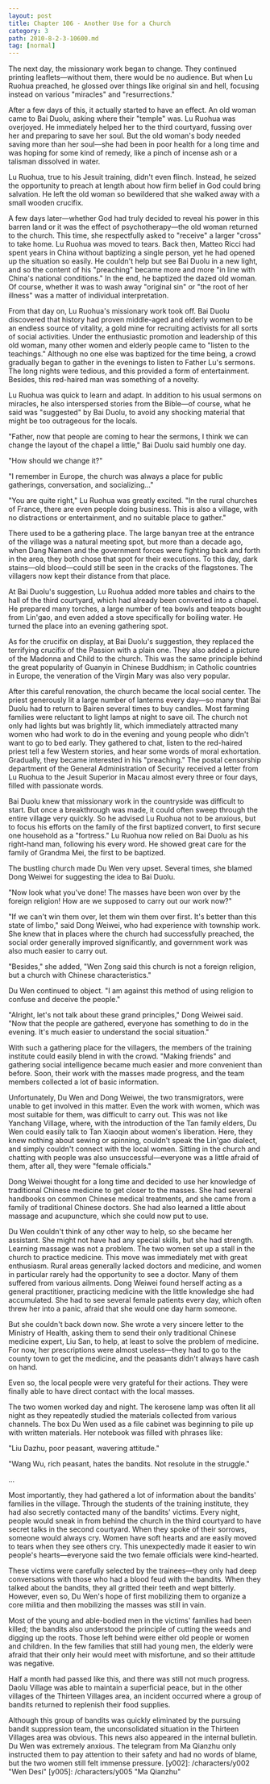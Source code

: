 ```yaml
---
layout: post
title: Chapter 106 - Another Use for a Church
category: 3
path: 2010-8-2-3-10600.md
tag: [normal]
---
```


The next day, the missionary work began to change. They continued printing leaflets—without them, there would be no audience. But when Lu Ruohua preached, he glossed over things like original sin and hell, focusing instead on various "miracles" and "resurrections."

After a few days of this, it actually started to have an effect. An old woman came to Bai Duolu, asking where their "temple" was. Lu Ruohua was overjoyed. He immediately helped her to the third courtyard, fussing over her and preparing to save her soul. But the old woman's body needed saving more than her soul—she had been in poor health for a long time and was hoping for some kind of remedy, like a pinch of incense ash or a talisman dissolved in water.

Lu Ruohua, true to his Jesuit training, didn't even flinch. Instead, he seized the opportunity to preach at length about how firm belief in God could bring salvation. He left the old woman so bewildered that she walked away with a small wooden crucifix.

A few days later—whether God had truly decided to reveal his power in this barren land or it was the effect of psychotherapy—the old woman returned to the church. This time, she respectfully asked to "receive" a larger "cross" to take home. Lu Ruohua was moved to tears. Back then, Matteo Ricci had spent years in China without baptizing a single person, yet he had opened up the situation so easily. He couldn't help but see Bai Duolu in a new light, and so the content of his "preaching" became more and more "in line with China's national conditions." In the end, he baptized the dazed old woman. Of course, whether it was to wash away "original sin" or "the root of her illness" was a matter of individual interpretation.

From that day on, Lu Ruohua's missionary work took off. Bai Duolu discovered that history had proven middle-aged and elderly women to be an endless source of vitality, a gold mine for recruiting activists for all sorts of social activities. Under the enthusiastic promotion and leadership of this old woman, many other women and elderly people came to "listen to the teachings." Although no one else was baptized for the time being, a crowd gradually began to gather in the evenings to listen to Father Lu's sermons. The long nights were tedious, and this provided a form of entertainment. Besides, this red-haired man was something of a novelty.

Lu Ruohua was quick to learn and adapt. In addition to his usual sermons on miracles, he also interspersed stories from the Bible—of course, what he said was "suggested" by Bai Duolu, to avoid any shocking material that might be too outrageous for the locals.

"Father, now that people are coming to hear the sermons, I think we can change the layout of the chapel a little," Bai Duolu said humbly one day.

"How should we change it?"

"I remember in Europe, the church was always a place for public gatherings, conversation, and socializing..."

"You are quite right," Lu Ruohua was greatly excited. "In the rural churches of France, there are even people doing business. This is also a village, with no distractions or entertainment, and no suitable place to gather."

There used to be a gathering place. The large banyan tree at the entrance of the village was a natural meeting spot, but more than a decade ago, when Dang Namen and the government forces were fighting back and forth in the area, they both chose that spot for their executions. To this day, dark stains—old blood—could still be seen in the cracks of the flagstones. The villagers now kept their distance from that place.

At Bai Duolu's suggestion, Lu Ruohua added more tables and chairs to the hall of the third courtyard, which had already been converted into a chapel. He prepared many torches, a large number of tea bowls and teapots bought from Lin'gao, and even added a stove specifically for boiling water. He turned the place into an evening gathering spot.

As for the crucifix on display, at Bai Duolu's suggestion, they replaced the terrifying crucifix of the Passion with a plain one. They also added a picture of the Madonna and Child to the church. This was the same principle behind the great popularity of Guanyin in Chinese Buddhism; in Catholic countries in Europe, the veneration of the Virgin Mary was also very popular.

After this careful renovation, the church became the local social center. The priest generously lit a large number of lanterns every day—so many that Bai Duolu had to return to Bairen several times to buy candles. Most farming families were reluctant to light lamps at night to save oil. The church not only had lights but was brightly lit, which immediately attracted many women who had work to do in the evening and young people who didn't want to go to bed early. They gathered to chat, listen to the red-haired priest tell a few Western stories, and hear some words of moral exhortation. Gradually, they became interested in his "preaching." The postal censorship department of the General Administration of Security received a letter from Lu Ruohua to the Jesuit Superior in Macau almost every three or four days, filled with passionate words.

Bai Duolu knew that missionary work in the countryside was difficult to start. But once a breakthrough was made, it could often sweep through the entire village very quickly. So he advised Lu Ruohua not to be anxious, but to focus his efforts on the family of the first baptized convert, to first secure one household as a "fortress." Lu Ruohua now relied on Bai Duolu as his right-hand man, following his every word. He showed great care for the family of Grandma Mei, the first to be baptized.

The bustling church made Du Wen very upset. Several times, she blamed Dong Weiwei for suggesting the idea to Bai Duolu.

"Now look what you've done! The masses have been won over by the foreign religion! How are we supposed to carry out our work now?"

"If we can't win them over, let them win them over first. It's better than this state of limbo," said Dong Weiwei, who had experience with township work. She knew that in places where the church had successfully preached, the social order generally improved significantly, and government work was also much easier to carry out.

"Besides," she added, "Wen Zong said this church is not a foreign religion, but a church with Chinese characteristics."

Du Wen continued to object. "I am against this method of using religion to confuse and deceive the people."

"Alright, let's not talk about these grand principles," Dong Weiwei said. "Now that the people are gathered, everyone has something to do in the evening. It's much easier to understand the social situation."

With such a gathering place for the villagers, the members of the training institute could easily blend in with the crowd. "Making friends" and gathering social intelligence became much easier and more convenient than before. Soon, their work with the masses made progress, and the team members collected a lot of basic information.

Unfortunately, Du Wen and Dong Weiwei, the two transmigrators, were unable to get involved in this matter. Even the work with women, which was most suitable for them, was difficult to carry out. This was not like Yanchang Village, where, with the introduction of the Tan family elders, Du Wen could easily talk to Tan Xiaoqin about women's liberation. Here, they knew nothing about sewing or spinning, couldn't speak the Lin'gao dialect, and simply couldn't connect with the local women. Sitting in the church and chatting with people was also unsuccessful—everyone was a little afraid of them, after all, they were "female officials."

Dong Weiwei thought for a long time and decided to use her knowledge of traditional Chinese medicine to get closer to the masses. She had several handbooks on common Chinese medical treatments, and she came from a family of traditional Chinese doctors. She had also learned a little about massage and acupuncture, which she could now put to use.

Du Wen couldn't think of any other way to help, so she became her assistant. She might not have had any special skills, but she had strength. Learning massage was not a problem. The two women set up a stall in the church to practice medicine. This move was immediately met with great enthusiasm. Rural areas generally lacked doctors and medicine, and women in particular rarely had the opportunity to see a doctor. Many of them suffered from various ailments. Dong Weiwei found herself acting as a general practitioner, practicing medicine with the little knowledge she had accumulated. She had to see several female patients every day, which often threw her into a panic, afraid that she would one day harm someone.

But she couldn't back down now. She wrote a very sincere letter to the Ministry of Health, asking them to send their only traditional Chinese medicine expert, Liu San, to help, at least to solve the problem of medicine. For now, her prescriptions were almost useless—they had to go to the county town to get the medicine, and the peasants didn't always have cash on hand.

Even so, the local people were very grateful for their actions. They were finally able to have direct contact with the local masses.

The two women worked day and night. The kerosene lamp was often lit all night as they repeatedly studied the materials collected from various channels. The box Du Wen used as a file cabinet was beginning to pile up with written materials. Her notebook was filled with phrases like:

"Liu Dazhu, poor peasant, wavering attitude."

"Wang Wu, rich peasant, hates the bandits. Not resolute in the struggle."

...

Most importantly, they had gathered a lot of information about the bandits' families in the village. Through the students of the training institute, they had also secretly contacted many of the bandits' victims. Every night, people would sneak in from behind the church in the third courtyard to have secret talks in the second courtyard. When they spoke of their sorrows, someone would always cry. Women have soft hearts and are easily moved to tears when they see others cry. This unexpectedly made it easier to win people's hearts—everyone said the two female officials were kind-hearted.

These victims were carefully selected by the trainees—they only had deep conversations with those who had a blood feud with the bandits. When they talked about the bandits, they all gritted their teeth and wept bitterly. However, even so, Du Wen's hope of first mobilizing them to organize a core militia and then mobilizing the masses was still in vain.

Most of the young and able-bodied men in the victims' families had been killed; the bandits also understood the principle of cutting the weeds and digging up the roots. Those left behind were either old people or women and children. In the few families that still had young men, the elderly were afraid that their only heir would meet with misfortune, and so their attitude was negative.

Half a month had passed like this, and there was still not much progress. Daolu Village was able to maintain a superficial peace, but in the other villages of the Thirteen Villages area, an incident occurred where a group of bandits returned to replenish their food supplies.

Although this group of bandits was quickly eliminated by the pursuing bandit suppression team, the unconsolidated situation in the Thirteen Villages area was obvious. This news also appeared in the internal bulletin. Du Wen was extremely anxious. The telegram from Ma Qianzhu only instructed them to pay attention to their safety and had no words of blame, but the two women still felt immense pressure.
[y002]: /characters/y002 "Wen Desi"
[y005]: /characters/y005 "Ma Qianzhu"